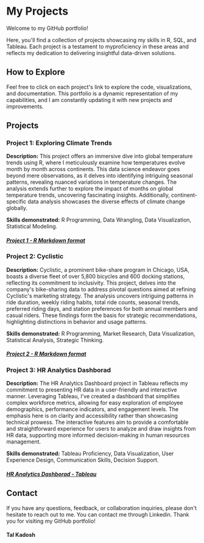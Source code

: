 # My Projects
Welcome to my GitHub portfolio!

Here, you'll find a collection of projects showcasing my skills in R, SQL, and Tableau. Each project is a testament to myproficiency in these areas and
reflects my dedication to delivering insightful data-driven solutions.



## How to Explore

Feel free to click on each project's link to explore the code, visualizations, and documentation. This portfolio is a dynamic representation of my
capabilities, and I am constantly updating it with new projects and improvements.



## Projects

### Project 1: Exploring Climate Trends
**Description:** This project offers an immersive dive into global temperature trends using R, where I meticulously examine how temperatures evolve month by
month across continents. This data science endeavor goes beyond mere observations, as it delves into identifying intriguing seasonal patterns, revealing
nuanced variations in temperature changes. The analysis extends further to explore the impact of months on global temperature trends, uncovering fascinating
insights. Additionally, continent-specific data analysis showcases the diverse effects of climate change globally.

**Skills demonstrated:**
R Programming, Data Wrangling, Data Visualization, Statistical Modeling.
##### [Project 1 - R Markdown format](https://rpubs.com/TalKadosh/ContinentTemperature)


### Project 2: Cyclistic
**Description:** Cyclistic, a prominent bike-share program in Chicago, USA, boasts a diverse fleet of over 5,800 bicycles and 600 docking stations, reflecting
its commitment to inclusivity. This project, delves into the company's bike-sharing data to address pivotal questions aimed at refining Cyclistic's marketing
strategy. The analysis uncovers intriguing patterns in ride duration, weekly riding habits, total ride counts, seasonal trends, preferred riding days, and
station preferences for both annual members and casual riders. These findings form the basis for strategic recommendations, highlighting distinctions in
behavior and usage patterns.

**Skills demonstrated:**
R Programming, Market Research, Data Visualization, Statistical Analysis, Strategic Thinking.
##### [Project 2 - R Markdown format](https://rpubs.com/TalKadosh/Cyclistic)


### Project 3: HR Analytics Dashborad
**Description:** The HR Analytics Dashboard project in Tableau reflects my commitment to presenting HR data in a user-friendly and interactive manner.
Leveraging Tableau, I've created a dashboard that simplifies complex workforce metrics, allowing for easy exploration of employee demographics, performance
indicators, and engagement levels. The emphasis here is on clarity and accessibility rather than showcasing technical prowess. The interactive features aim to
provide a comfortable and straightforward experience for users to analyze and draw insights from HR data, supporting more informed decision-making in human
resources management.

**Skills demonstrated:**
Tableau Proficiency, Data Visualization, User Experience Design, Communication Skills, Decision Support.
##### [HR Analytics Dashborad - Tableau](https://public.tableau.com/views/HRAnalyticsDashborad_17030094079770/HRAnalyticsDashborad?:language=en-GB&:display_count=n&:origin=viz_share_link)


## Contact

If you have any questions, feedback, or collaboration inquiries, please don't hesitate to reach out to me. You can contact me through Linkedin.
Thank you for visiting my GitHub portfolio!

#### Tal Kadosh



